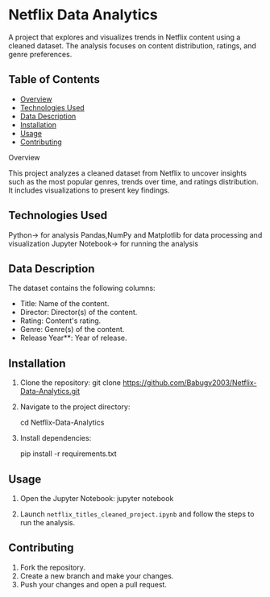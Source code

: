 # Netflix Data Analytics

A project that explores and visualizes trends in Netflix content using a cleaned dataset. The analysis focuses on content distribution, ratings, and genre preferences.

## Table of Contents

* [Overview](#overview)
* [Technologies Used](#technologies-used)
* [Data Description](#data-description)
* [Installation](#installation)
* [Usage](#usage)
* [Contributing](#contributing)

Overview

This project analyzes a cleaned dataset from Netflix to uncover insights such as the most popular genres, trends over time, and ratings distribution. It includes visualizations to present key findings.

## Technologies Used

Python-> for analysis
Pandas,NumPy and Matplotlib for data processing and visualization
Jupyter Notebook-> for running the analysis

## Data Description

The dataset contains the following columns:

* Title: Name of the content.
* Director: Director(s) of the content.
* Rating: Content's rating.
* Genre: Genre(s) of the content.
* Release Year**: Year of release.

## Installation

1. Clone the repository:
   git clone https://github.com/Babugv2003/Netflix-Data-Analytics.git
   
3. Navigate to the project directory:

   cd Netflix-Data-Analytics

4. Install dependencies:

   pip install -r requirements.txt
   
## Usage

1. Open the Jupyter Notebook:
   jupyter notebook

2. Launch `netflix_titles_cleaned_project.ipynb` and follow the steps to run the analysis.

## Contributing

1. Fork the repository.
2. Create a new branch and make your changes.
3. Push your changes and open a pull request.
